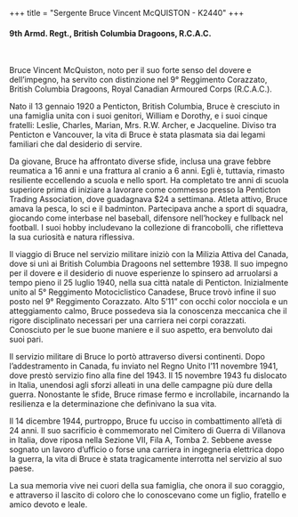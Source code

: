 +++
title = "Sergente Bruce Vincent McQUISTON - K2440"
+++

#### 9th Armd. Regt., British Columbia Dragoons, R.C.A.C.
<br>


Bruce Vincent McQuiston, noto per il suo forte senso del dovere e dell’impegno, ha servito con distinzione nel 9° Reggimento Corazzato, British Columbia Dragoons, Royal Canadian Armoured Corps (R.C.A.C.).

Nato il 13 gennaio 1920 a Penticton, British Columbia, Bruce è cresciuto in una famiglia unita con i suoi genitori, William e Dorothy, e i suoi cinque fratelli: Leslie, Charles, Marian, Mrs. R.W. Archer, e Jacqueline. Diviso tra Penticton e Vancouver, la vita di Bruce è stata plasmata sia dai legami familiari che dal desiderio di servire.

Da giovane, Bruce ha affrontato diverse sfide, inclusa una grave febbre reumatica a 16 anni e una frattura al cranio a 6 anni. Egli è, tuttavia, rimasto resiliente eccellendo a scuola e nello sport. Ha completato tre anni di scuola superiore prima di iniziare a lavorare come commesso presso la Penticton Trading Association, dove guadagnava $24 a settimana. Atleta attivo, Bruce amava la pesca, lo sci e il badminton. Partecipava anche a sport di squadra, giocando come interbase nel baseball, difensore nell’hockey e fullback nel football. I suoi hobby includevano la collezione di francobolli, che rifletteva la sua curiosità e natura riflessiva.

Il viaggio di Bruce nel servizio militare iniziò con la Milizia Attiva del Canada, dove si unì ai British Columbia Dragoons nel settembre 1938. Il suo impegno per il dovere e il desiderio di nuove esperienze lo spinsero ad arruolarsi a tempo pieno il 25 luglio 1940, nella sua città natale di Penticton. Inizialmente unito al 5° Reggimento Motociclistico Canadese, Bruce trovò infine il suo posto nel 9° Reggimento Corazzato. Alto 5’11” con occhi color nocciola e un atteggiamento calmo, Bruce possedeva sia la conoscenza meccanica che il rigore disciplinato necessari per una carriera nei corpi corazzati. Conosciuto per le sue buone maniere e il suo aspetto, era benvoluto dai suoi pari.

Il servizio militare di Bruce lo portò attraverso diversi continenti. Dopo l’addestramento in Canada, fu inviato nel Regno Unito l’11 novembre 1941, dove prestò servizio fino alla fine del 1943. Il 15 novembre 1943 fu dislocato in Italia, unendosi agli sforzi alleati in una delle campagne più dure della guerra. Nonostante le sfide, Bruce rimase fermo e incrollabile, incarnando la resilienza e la determinazione che definivano la sua vita.

Il 14 dicembre 1944, purtroppo, Bruce fu ucciso in combattimento all’età di 24 anni. Il suo sacrificio è commemorato nel Cimitero di Guerra di Villanova in Italia, dove riposa nella Sezione VII, Fila A, Tomba 2. 
Sebbene avesse sognato un lavoro d’ufficio o forse una carriera in ingegneria elettrica dopo la guerra, la vita di Bruce è stata tragicamente interrotta nel servizio al suo paese.

La sua memoria vive nei cuori della sua famiglia, che onora il suo coraggio, e attraverso il lascito di coloro che lo conoscevano come un figlio, fratello e amico devoto e leale.
